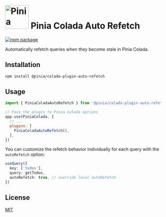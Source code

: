 <h1>
  <img height="76" src="https://github.com/posva/pinia-colada/assets/664177/02011637-f94d-4a35-854a-02f7aed86a3c" alt="Pinia Colada logo">
  Pinia Colada Auto Refetch
</h1>

<a href="https://npmjs.com/package/@pinia/colada-plugin-auto-refetch">
  <img src="https://badgen.net/npm/v/@pinia/colada-plugin-auto-refetch/latest" alt="npm package">
</a>

Automatically refetch queries when they become stale in Pinia Colada.

## Installation

```sh
npm install @pinia/colada-plugin-auto-refetch
```

## Usage

```js
import { PiniaColadaAutoRefetch } from '@pinia/colada-plugin-auto-refetch'

// Pass the plugin to Pinia Colada options
app.use(PiniaColada, {
  // ...
  plugins: [
    PiniaColadaAutoRefetch(),
  ],
})
```

You can customize the refetch behavior individually for each query with the `autoRefetch` option:

```ts
useQuery({
  key: ['todos'],
  query: getTodos,
  autoRefetch: true, // override local autoRefetch
})
```

## License

[MIT](http://opensource.org/licenses/MIT)
